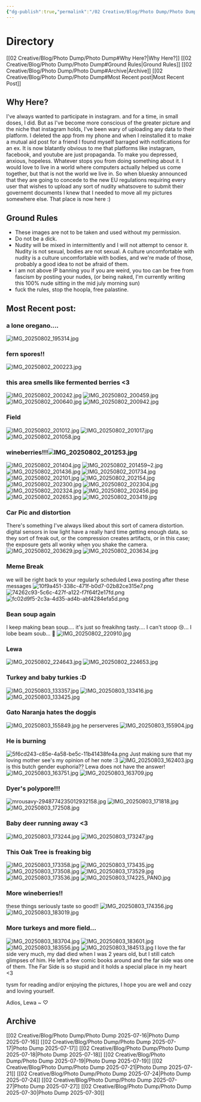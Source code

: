 ```yaml
---
{"dg-publish":true,"permalink":"/02 Creative/Blog/Photo Dump/Photo Dump/","tags":["image","blog"]}
---
```


# Directory
[[02 Creative/Blog/Photo Dump/Photo Dump#Why Here?\|Why Here?]]
[[02 Creative/Blog/Photo Dump/Photo Dump#Ground Rules\|Ground Rules]]
[[02 Creative/Blog/Photo Dump/Photo Dump#Archive\|Archive]]
[[02 Creative/Blog/Photo Dump/Photo Dump#Most Recent post\|Most Recent Post]]
## Why Here?
I've always wanted to participate in instagram. and for a time, in small doses, I did. But as I've become more conscious of the greater picture and the niche that instagram holds, I've been wary of uploading any data to their platform. I deleted the app from my phone and when I reinstalled it to make a mutual aid post for a friend I found myself barraged with notifications for an ex. It is now blatantly obvious to me that platforms like instagram, facebook, and youtube are just propaganda. To make you depressed, anxious, hopeless. Whatever stops you from doing something about it. I would love to live in a world where computers actually helped us come together, but that is not the world we live in.  So when bluesky announced that they are going to concede to the new EU regulations requiring every user that wishes to upload any sort of nudity whatsovere to submit their governemt documents I knew that I needed to move all my pictures somewhere else. That place is now here :)
## Ground Rules
- These images are not to be taken and used without my permission.
- Do not be a dick.
- Nudity will be mixed in intermittently and I will not attempt to censor it. Nudity is not sexual, bodies are not sexual. A culture uncomfortable with nudity is a culture uncomfortable with bodies, and we're made of those, probably a good idea to not be afraid of them.
- I am not above IP banning you if you are weird, you too can be free from fascism by posting your nudes, (or being naked, I'm currently writing this 100% nude sitting in the mid july morning sun)
- fuck the rules, stop the hoopla, free palastine.

## Most Recent post:

<div class="transclusion internal-embed is-loaded"><div class="markdown-embed">




### a lone oregano....
![IMG_20250802_195314.jpg](/img/user/IMG_20250802_195314.jpg)
### fern spores!!
![IMG_20250802_200223.jpg](/img/user/IMG_20250802_200223.jpg)
### this area smells like fermented berries <3
![IMG_20250802_200242.jpg](/img/user/IMG_20250802_200242.jpg)
![IMG_20250802_200459.jpg](/img/user/IMG_20250802_200459.jpg)
![IMG_20250802_200640.jpg](/img/user/IMG_20250802_200640.jpg)
![IMG_20250802_200942.jpg](/img/user/IMG_20250802_200942.jpg)
### Field
![IMG_20250802_201012.jpg](/img/user/IMG_20250802_201012.jpg)
![IMG_20250802_201017.jpg](/img/user/IMG_20250802_201017.jpg)
![IMG_20250802_201058.jpg](/img/user/IMG_20250802_201058.jpg)
### wineberries!!!![IMG_20250802_201253.jpg](/img/user/IMG_20250802_201253.jpg)

![IMG_20250802_201404.jpg](/img/user/IMG_20250802_201404.jpg)
![IMG_20250802_201459~2.jpg](/img/user/IMG_20250802_201459~2.jpg)
![IMG_20250802_201436.jpg](/img/user/IMG_20250802_201436.jpg)
![IMG_20250802_201734.jpg](/img/user/IMG_20250802_201734.jpg)
![IMG_20250802_202101.jpg](/img/user/IMG_20250802_202101.jpg)
![IMG_20250802_202154.jpg](/img/user/IMG_20250802_202154.jpg)
![IMG_20250802_202300.jpg](/img/user/IMG_20250802_202300.jpg)
![IMG_20250802_202304.jpg](/img/user/IMG_20250802_202304.jpg)
![IMG_20250802_202324.jpg](/img/user/IMG_20250802_202324.jpg)
![IMG_20250802_202456.jpg](/img/user/IMG_20250802_202456.jpg)
![IMG_20250802_202653.jpg](/img/user/IMG_20250802_202653.jpg)
![IMG_20250802_203419.jpg](/img/user/IMG_20250802_203419.jpg)
### Car Pic and distortion
There's something I've always liked about this sort of camera distortion. digital sensors in low light have a really hard time getting enough data, so they sort of freak out, or the compression creates artifacts, or in this case; the exposure gets all wonky when you shake the camera.
![IMG_20250802_203629.jpg](/img/user/IMG_20250802_203629.jpg)
![IMG_20250802_203634.jpg](/img/user/IMG_20250802_203634.jpg)
### Meme Break
we will be right back to your regularly scheduled Lewa posting after these messages
![10f9a451-338c-471f-b0d7-02b82ce315e7.png](/img/user/10f9a451-338c-471f-b0d7-02b82ce315e7.png)
![74262c93-5c6c-427f-a122-f7f64f2e17fd.png](/img/user/74262c93-5c6c-427f-a122-f7f64f2e17fd.png)
![fc02d9f5-2c3a-4d35-ad4b-abf4284efa5d.png](/img/user/fc02d9f5-2c3a-4d35-ad4b-abf4284efa5d.png)
### Bean soup again
I keep making bean soup.... it's just so freakihng tasty.... I can't stoop 😢... I lobe beam soub... 🥲
![IMG_20250802_220910.jpg](/img/user/IMG_20250802_220910.jpg)
### Lewa 
![IMG_20250802_224643.jpg](/img/user/IMG_20250802_224643.jpg)
![IMG_20250802_224653.jpg](/img/user/IMG_20250802_224653.jpg)
### Turkey and baby turkies :D
![IMG_20250803_133357.jpg](/img/user/IMG_20250803_133357.jpg)
![IMG_20250803_133416.jpg](/img/user/IMG_20250803_133416.jpg)
![IMG_20250803_133425.jpg](/img/user/IMG_20250803_133425.jpg)
### Gato Naranja hates the doggis 
![IMG_20250803_155849.jpg](/img/user/IMG_20250803_155849.jpg)
he perserveres
![IMG_20250803_155904.jpg](/img/user/IMG_20250803_155904.jpg)
### He is burning
![5f6cd243-c85e-4a58-be5c-11b41438fe4a.png](/img/user/5f6cd243-c85e-4a58-be5c-11b41438fe4a.png)
Just making sure that my loving mother see's my opinion of her note :3
![IMG_20250803_162403.jpg](/img/user/IMG_20250803_162403.jpg)
is this butch gender euphoria?? Lewa does not have the answer!
![IMG_20250803_163751.jpg](/img/user/IMG_20250803_163751.jpg)
![IMG_20250803_163709.jpg](/img/user/IMG_20250803_163709.jpg)
### Dyer's polypore!!!
![mrousavy-2948774235012932158.jpg](/img/user/mrousavy-2948774235012932158.jpg)
![IMG_20250803_171818.jpg](/img/user/IMG_20250803_171818.jpg)
![IMG_20250803_172508.jpg](/img/user/IMG_20250803_172508.jpg)
### Baby deer running away <3
![IMG_20250803_173244.jpg](/img/user/IMG_20250803_173244.jpg)
![IMG_20250803_173247.jpg](/img/user/IMG_20250803_173247.jpg)
### This Oak Tree is freaking big
![IMG_20250803_173358.jpg](/img/user/IMG_20250803_173358.jpg)
![IMG_20250803_173435.jpg](/img/user/IMG_20250803_173435.jpg)
![IMG_20250803_173508.jpg](/img/user/IMG_20250803_173508.jpg)
![IMG_20250803_173529.jpg](/img/user/IMG_20250803_173529.jpg)
![IMG_20250803_173536.jpg](/img/user/IMG_20250803_173536.jpg)
![IMG_20250803_174225_PANO.jpg](/img/user/IMG_20250803_174225_PANO.jpg)
### More wineberries!! 
these things seriously taste so good!!
![IMG_20250803_174356.jpg](/img/user/IMG_20250803_174356.jpg)
![IMG_20250803_183019.jpg](/img/user/IMG_20250803_183019.jpg)
### More turkeys and more field...
![IMG_20250803_183704.jpg](/img/user/IMG_20250803_183704.jpg)
![IMG_20250803_183601.jpg](/img/user/IMG_20250803_183601.jpg)
![IMG_20250803_183556.jpg](/img/user/IMG_20250803_183556.jpg)
![IMG_20250803_184513.jpg](/img/user/IMG_20250803_184513.jpg)
I love the far side very much, my dad died when I was 2 years old, but I still catch glimpses of him. He left a few comic books around and the far side was one of them. The Far Side is so stupid and it holds a special place in my heart <3

tysm for reading and/or enjoying the pictures, I hope you are well and cozy and loving yourself.

Adios,
Lewa ~ ♡

</div></div>


## Archive
[[02 Creative/Blog/Photo Dump/Photo Dump 2025-07-16\|Photo Dump 2025-07-16]]
[[02 Creative/Blog/Photo Dump/Photo Dump 2025-07-17\|Photo Dump 2025-07-17]]
[[02 Creative/Blog/Photo Dump/Photo Dump 2025-07-18\|Photo Dump 2025-07-18]]
[[02 Creative/Blog/Photo Dump/Photo Dump 2025-07-19\|Photo Dump 2025-07-19]]
[[02 Creative/Blog/Photo Dump/Photo Dump 2025-07-21\|Photo Dump 2025-07-21]]
[[02 Creative/Blog/Photo Dump/Photo Dump 2025-07-24\|Photo Dump 2025-07-24]]
[[02 Creative/Blog/Photo Dump/Photo Dump 2025-07-27\|Photo Dump 2025-07-27]]
[[02 Creative/Blog/Photo Dump/Photo Dump 2025-07-30\|Photo Dump 2025-07-30]]
